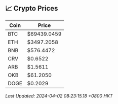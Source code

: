 ## 📈 Crypto Prices

| Coin | Price |
| ---- | ----- |
| BTC | $69439.0459 |
| ETH | $3497.2058 |
| BNB | $576.4472 |
| CRV | $0.6522 |
| ARB | $1.5611 |
| OKB | $61.2050 |
| DOGE | $0.2029 |

_Last Updated: 2024-04-02 08:23:15.18 +0800 HKT_